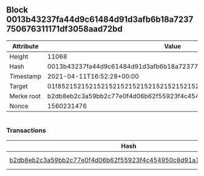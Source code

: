 ## Block 0013b43237fa44d9c61484d91d3afb6b18a7237750676311171df3058aad72bd

Attribute | Value
--- | ---
Height | 11068
Hash | 0013b43237fa44d9c61484d91d3afb6b18a7237750676311171df3058aad72bd
Timestamp | 2021-04-11T16:52:28+00:00
Target | 01f8521521521521521521521521521521521521521521521521521521521521
Merke root | b2db8eb2c3a59bb2c77e0f4d06b62f55923f4c454950c8d91a10fb0b3040564c
Nonce | 1560231476

```

```

### Transactions

Hash | Amount
--- | ---
[b2db8eb2c3a59bb2c77e0f4d06b62f55923f4c454950c8d91a10fb0b3040564c](b2db8eb2c3a59bb2c77e0f4d06b62f55923f4c454950c8d91a10fb0b3040564c.md) | 10.00000000 SKEPTI 
